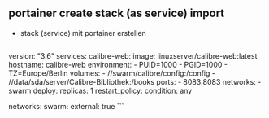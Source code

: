## portainer create stack (as service) import
- stack (service) mit portainer erstellen
  ```yaml
version: "3.6"
services:
  calibre-web:
    image: linuxserver/calibre-web:latest
    hostname: calibre-web 
    environment:
      - PUID=1000
      - PGID=1000
      - TZ=Europe/Berlin
    volumes:
      - /<nfsshare>/swarm/calibre/config:/config
      - /<nfsshare>/data/sda/server/Calibre-Bibliothek:/books
    ports:
      - 8083:8083 
    networks:
      - swarm
    deploy:
      replicas: 1
      restart_policy:
        condition: any

networks:
  swarm:
    external: true
    ```